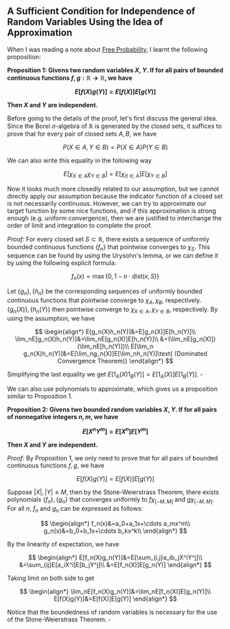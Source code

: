 ## A Sufficient Condition for Independence of Random Variables Using the Idea of Approximation

When I was reading a note about <a href="https://terrytao.wordpress.com/2010/02/10/245a-notes-5-free-probability/">Free Probability</a>, I learnt the following proposition:

<strong>Proposition 1: Givens two random variables $X,Y$. If for all pairs of bounded continuous functions $f,g:\mathbb{R}\rightarrow\mathbb{R}$, we have

$$E[f(X)g(Y)]=E[f(X)]E[g(Y)]$$

Then $X$ and $Y$ are independent.
</strong>

Before going to the details of the proof, let's first discuss the general idea. Since the Borel $\sigma$-algebra of $\mathbb{R}$ is generated by the closed sets, it suffices to prove that for every pair of closed sets $A,B$, we have

$$P(X\in A, Y\in B)=P(X\in A)P(Y\in B)$$

We can also write this equality in the following way

$$E[\chi_{X\in A}\chi_{Y\in B}]=E[\chi_{X\in A}]E[\chi_{Y\in B}]$$

Now it looks much more closedly related to our assumption, but we cannot directly apply our assumption because the indicator function of a closed set is not necessarily continuous. However, we can try to approximate our target function by some nice functions, and if this approximation is strong enough (e.g. uniform convergence), then we are justified to interchange the order of limit and integration to complete the proof.

<em>Proof: </em>
For every closed set $S\subset \mathbb{R}$, there exists a sequence of uniformly bounded continuous functions $\lbrace f_n\rbrace$ that pointwise converges to $\chi_S$. This sequence can be found by using the Urysohn's lemma, or we can define it by using the following explicit formula:

$$f_n(x)=\max\lbrace 0, 1-n \cdot \text{dist}(x,S)\rbrace$$

Let $\lbrace g_n\rbrace, \lbrace h_n\rbrace$ be the corresponding sequences of uniformly bounded continuous functions that pointwise converge to $\chi_A, \chi_B$, respectively. $\lbrace g_n(X)\rbrace, \lbrace h_n(Y)\rbrace$ then pointwise converge to $\chi_{X\in A}, \chi_{Y\in B}$, respectively. By using the assumption, we have

$$
\begin{align*} 
E[g_n(X)h_n(Y)]&=E[g_n(X)]E[h_n(Y)]\\ 
\lim_nE[g_n(X)h_n(Y)]&=\lim_nE[g_n(X)]E[h_n(Y)]\\ 
&=(\lim_nE[g_n(X)])(\lim_nE[h_n(Y)])\\ 
E[\lim_n g_n(X)h_n(Y)]&=E[\lim_ng_n(X)]E[\lim_nh_n(Y)]\text{ (Dominated Convergence Theorem)}
\end{align*}
$$

Simplifying the last equality we get $E[1_A(X)1_B(Y)]=E[1_A(X)]E[1_B(Y)]$. $\square$

We can also use polynomials to approximate, which gives us a proposition similar to Proposition 1.

<strong>Proposition 2: Givens two bounded random variables $X,Y$. If for all pairs of nonnegative integers $n,m$, we have

$$E[X^nY^m]=E[X^n]E[Y^m]$$

Then $X$ and $Y$ are independent.
</strong>

<em>Proof: </em>By Proposition 1, we only need to prove that for all pairs of bounded continuous functions $f,g$, we have

$$E[f(X)g(Y)]=E[f(X)]E[g(Y)]$$

Suppose $|X|,|Y|\leq M$, then by the Stone-Weierstrass Theorem, there exists polynomials $\lbrace f_n\rbrace, \lbrace g_n\rbrace$ that converges uniformly to $f\chi_{[-M,M]}$ and $g\chi_{[-M,M]}$. For all $n$, $f_n$ and $g_n$ can be expressed as follows:

$$
\begin{align*} f_n(x)&=a_0+a_1x+\cdots a_mx^m\\ 
g_n(x)&=b_0+b_1x+\cdots b_kx^k\\ \end{align*}
$$

By the linearity of expectation, we have

$$
\begin{align*} E[f_n(X)g_n(Y)]&=E[\sum_{i,j}a_ib_jX^iY^j]\\ 
&=\sum_{ij}E[a_iX^i]E[b_jY^j]\\ 
&=E[f_n(X)]E[g_n(Y)] \end{align*}
$$

Taking limit on both side to get

$$
\begin{align*} \lim_nE[f_n(X)g_n(Y)]&=\lim_nE[f_n(X)]E[g_n(Y)]\\ 
E[f(X)g(Y)]&=E[f(X)]E[g(Y)] \end{align*}
$$

Notice that the boundedness of random variables is necessary for the use of the Stone-Weierstrass Theorem. $\square$




